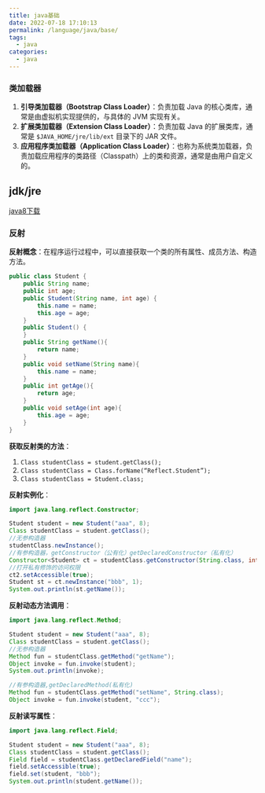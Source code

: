 ```yaml
---
title: java基础
date: 2022-07-18 17:10:13
permalink: /language/java/base/
tags: 
  - java
categories:
  - java
---
```

### 类加载器
1. **引导类加载器（Bootstrap Class Loader）**：负责加载 Java 的核心类库，通常是由虚拟机实现提供的，与具体的 JVM 实现有关。
2. **扩展类加载器（Extension Class Loader）**：负责加载 Java 的扩展类库，通常是 `$JAVA_HOME/jre/lib/ext` 目录下的 JAR 文件。
3. **应用程序类加载器（Application Class Loader）**：也称为系统类加载器，负责加载应用程序的类路径（Classpath）上的类和资源，通常是由用户自定义的。


## jdk/jre
[java8下载](https://www.oracle.com/java/technologies/downloads/#java8)


### 反射
**反射概念**：在程序运行过程中，可以直接获取一个类的所有属性、成员方法、构造方法。  
```java
public class Student {  
	public String name;  
	public int age;  
	public Student(String name, int age) {  
		this.name = name;  
		this.age = age;  
	}  
	public Student() {  
	}  
	public String getName(){  
		return name;  
	}  
	public void setName(String name){  
		this.name = name;  
	}  
	public int getAge(){  
		return age;  
	}  
	public void setAge(int age){  
		this.age = age;  
	}  
}
```
**获取反射类的方法**：
1. `Class studentClass = student.getClass();` 
2. `Class studentClass = Class.forName(“Reflect.Student”);`
3. `Class studentClass = Student.class;`

**反射实例化**：
```java
import java.lang.reflect.Constructor;

Student student = new Student("aaa", 8);
Class studentClass = student.getClass();
//无参构造器
studentClass.newInstance();
//有参构造器，getConstructor（公有化）getDeclaredConstructor（私有化）
Constructor<Student> ct = studentClass.getConstructor(String.class, int.class);
//打开私有修饰的访问权限
ct2.setAccessible(true);
Student st = ct.newInstance("bbb", 1);  
System.out.println(st.getName());
```
**反射动态方法调用**：
```java
import java.lang.reflect.Method;

Student student = new Student("aaa", 8);
Class studentClass = student.getClass();
//无参构造器
Method fun = studentClass.getMethod("getName");  
Object invoke = fun.invoke(student);
System.out.println(invoke);

//有参构造器,getDeclaredMethod(私有化)
Method fun = studentClass.getMethod("setName", String.class);  
Object invoke = fun.invoke(student, "ccc");
```
**反射读写属性**：
```java
import java.lang.reflect.Field;

Student student = new Student("aaa", 8);  
Class studentClass = student.getClass();  
Field field = studentClass.getDeclaredField("name");  
field.setAccessible(true);  
field.set(student, "bbb");  
System.out.println(student.getName());
```